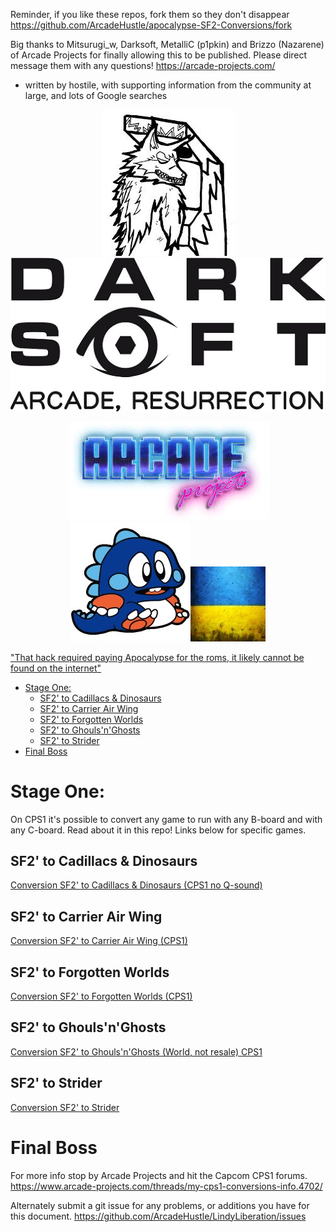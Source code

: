 Reminder, if you like these repos, fork them so they don't disappear https://github.com/ArcadeHustle/apocalypse-SF2-Conversions/fork

Big thanks to Mitsurugi_w, Darksoft, MetalliC (p1pkin) and Brizzo (Nazarene) of Arcade Projects for finally allowing this to be published. Please direct message them with any questions! https://arcade-projects.com/

- written by hostile, with supporting information from the community at large, and lots of Google searches

<p align="center">
<img src="https://github.com/ArcadeHustle/X3_USB_softmod/blob/master/walsdawg.jpeg"><img src="https://github.com/ArcadeHustle/X3_USB_softmod/blob/master/darksoft.jpeg">
</p>

<p align="center">
  <img src="https://github.com/ArcadeHustle/X3_USB_softmod/blob/master/arcadeprojects.jpeg"><img src="https://github.com/ArcadeHustle/X3_USB_softmod/blob/master/brizzo.jpeg"><img src="https://github.com/ArcadeHustle/X3_USB_softmod/blob/master/metallic.jpg">
</p>

["That hack required paying Apocalypse for the roms, it likely cannot be found on the internet"](https://www.arcade-projects.com/threads/my-cps1-conversions-info.4702/post-299673)

* [Stage One:](#stage-one)
   * [SF2' to Cadillacs &amp; Dinosaurs](#sf2-to-cadillacs--dinosaurs)
   * [SF2' to Carrier Air Wing](#sf2-to-carrier-air-wing)
   * [SF2' to Forgotten Worlds](#sf2-to-forgotten-worlds)
   * [SF2' to Ghouls'n'Ghosts](#sf2-to-ghoulsnghosts)
   * [SF2' to Strider](#sf2-to-strider)
* [Final Boss](#final-boss)

# Stage One:

On CPS1 it's possible to convert any game to run with any B-board and with any C-board. Read about it in this repo! Links below for specific games.<br>

## SF2' to Cadillacs & Dinosaurs
[Conversion SF2' to Cadillacs & Dinosaurs (CPS1 no Q-sound)](https://github.com/ArcadeHustle/apocalypse-SF2-Conversions/tree/main/Cadillacs)<br>	
## SF2' to Carrier Air Wing
[Conversion SF2' to Carrier Air Wing (CPS1)](https://github.com/ArcadeHustle/apocalypse-SF2-Conversions/tree/main/CarrierAirWing)<br>
## SF2' to Forgotten Worlds
[Conversion SF2' to Forgotten Worlds (CPS1)](https://github.com/ArcadeHustle/apocalypse-SF2-Conversions/tree/main/ForgottenWorlds)<br>
## SF2' to Ghouls'n'Ghosts
[Conversion SF2' to Ghouls'n'Ghosts (World, not resale) CPS1](https://github.com/ArcadeHustle/apocalypse-SF2-Conversions/tree/main/GhoulsNGhosts)<br>
## SF2' to Strider
[Conversion SF2' to Strider](https://github.com/ArcadeHustle/apocalypse-SF2-Conversions/tree/main/Strider)<br>

# Final Boss

For more info stop by Arcade Projects and hit the Capcom CPS1 forums.<br>
https://www.arcade-projects.com/threads/my-cps1-conversions-info.4702/

Alternately submit a git issue for any problems, or additions you have for this document. 
https://github.com/ArcadeHustle/LindyLiberation/issues

